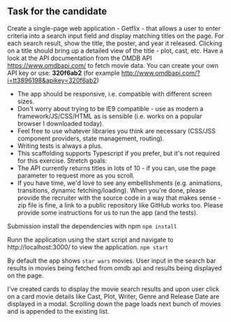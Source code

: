 ## Task for the candidate

Create a single-page web application - Getflix - that allows a user to enter criteria into a search input field and display matching titles on the page. For each search result, show the title, the poster, and year it released.
Clicking on a title should bring up a detailed view of the title - plot, cast, etc.
Have a look at the API documentation from the OMDB API https://www.omdbapi.com/ to fetch movie data.
You can create your own API key or use: **320f6ab2** (for example http://www.omdbapi.com/?i=tt3896198&apikey=320f6ab2)

- The app should be responsive, i.e. compatible with different screen sizes.
- Don't worry about trying to be IE9 compatible - use as modern a framework/JS/CSS/HTML as is sensible (i.e. works on a popular browser I downloaded today).
- Feel free to use whatever libraries you think are necessary (CSS/JSS component providers, state management, routing).
- Writing tests is always a plus.
- This scaffolding supports Typescript if you prefer, but it's not required for this exercise.
  Stretch goals:
- The API currently returns titles in lots of 10 - if you can, use the page parameter to request more as you scroll.
- If you have time, we'd love to see any embellishments (e.g. animations, transitions, dynamic fetching/loading).
  When you're done, please provide the recruiter with the source code in a way that makes sense - zip file is fine, a link to a public repository like GitHub works too. Please provide some instructions for us to run the app (and the tests).

Submission
install the dependencies with npm
`npm install`

Runn the application using the start script and navigate to http://localhost:3000/ to view the application.
`npm start`

By default the app shows `star wars` movies. User input in the search bar results in movies being fetched from omdb api and results being displayed on the page.

I've created cards to display the movie search results and upon user click on a card movie details like
Cast, Plot, Writer, Genre and Release Date are displayed in a modal.
Scrolling down the page loads next bunch of movies and is appended to the existing list.
